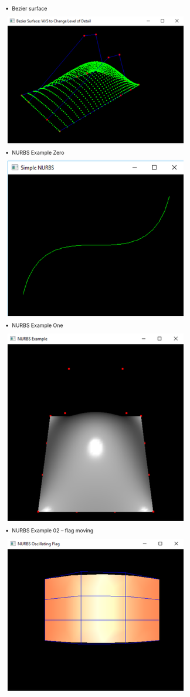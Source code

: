 
* Bezier surface

<p align="center">
  <img src="bzsurface.png" width="480"/>
</p>


* NURBS Example Zero

<p align="center">
  <img src="nurbs00.png" width="480"/>
</p>

* NURBS Example One

<p align="center">
  <img src="nurbs01.png" width="480"/>
</p>

* NURBS Example 02 – flag moving

<p align="center">
  <img src="flagcpp.png" width="480"/>
</p>

